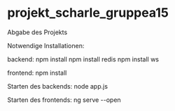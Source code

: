 # projekt_scharle_gruppea15
Abgabe des Projekts

Notwendige Installationen:

backend:
npm install
npm install redis
npm install ws

frontend:
npm install

Starten des backends:
node app.js

Starten des frontends:
ng serve --open
